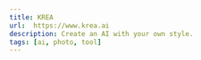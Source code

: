 ```yaml
---
title: KREA
url:  https://www.krea.ai
description: Create an AI with your own style.
tags: [ai, photo, tool]
---
```

